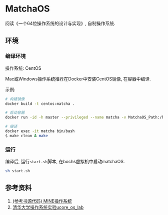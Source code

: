 # MatchaOS
阅读《一个64位操作系统的设计与实现》, 自制操作系统. 

## 环境
### 编译环境
操作系统: CentOS

Mac或Windows操作系统推荐在Docker中安装CentOS镜像, 在容器中编译.

示例:

```bash
# 构建镜像
docker build -t centos:matcha .

# 启动容器
docker run -id -h master --privileged --name matcha -v MatchaOS_Path:/home/matcha centos:matcha

# 编译
docker exec -it matcha bin/bash
$ make clean & make
```

### 运行
编译后, 运行`start.sh`脚本, 在bochs虚拟机中启动matchaOS.
```bash
sh start.sh
```

## 参考资料
1. [(参考书源代码) MINE操作系统](https://gitee.com/MINEOS_admin)
2. [清华大学操作系统实验ucore_os_lab](https://github.com/chyyuu/ucore_os_lab)
